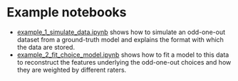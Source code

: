# Example notebooks

- [example_1_simulate_data.ipynb](example_1_simulate_data.ipynb) shows how to simulate an odd-one-out dataset from a ground-truth model and explains the format with which the data are stored.
- [example_2_fit_choice_model.ipynb](example_2_fit_choice_model.ipynb) shows how to fit a model to this data to reconstruct the features underlying the odd-one-out choices and how they are weighted by different raters.
